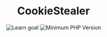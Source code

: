 <div align="center">

# CookieStealer

![Learn goal]([https://img.shields.io/badge/Learn-XSS%20(Cross%20Site%20Scripting)-blueviolet) ![Minimum PHP Version]([https://img.shields.io/badge/PHP--version-%3E%3D7.4-informational)

</div>